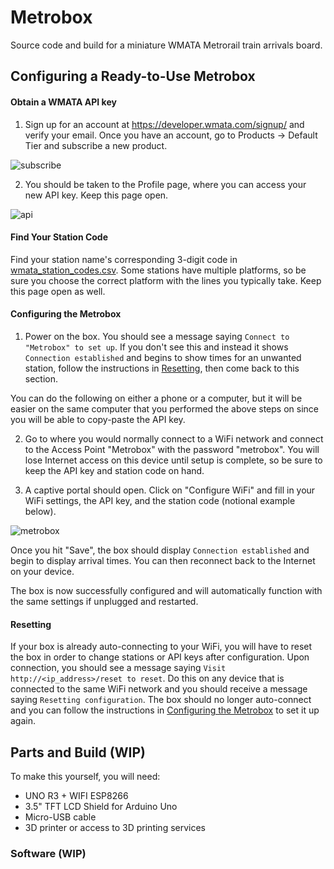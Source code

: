# Metrobox

Source code and build for a miniature WMATA Metrorail train arrivals board.

## Configuring a Ready-to-Use Metrobox

#### Obtain a WMATA API key

1. Sign up for an account at https://developer.wmata.com/signup/ and verify your email.
Once you have an account, go to Products -> Default Tier and subscribe a new product.

![subscribe](https://github.com/user-attachments/assets/db1c2b66-29bb-4d52-bea0-09c1ff52db15)

2. You should be taken to the Profile page, where you can access your new API key. Keep this page open.

![api](https://github.com/user-attachments/assets/c0c7e95c-8c09-40ed-845e-4bf895470f79)

#### Find Your Station Code

Find your station name's corresponding 3-digit code in [wmata_station_codes.csv](wmata_station_codes.csv). Some stations have multiple platforms, so be sure you choose the correct platform with the lines you typically take. Keep this page open as well.

#### Configuring the Metrobox

1. Power on the box. You should see a message saying `Connect to "Metrobox" to set up`. If you don't see this and instead it shows `Connection established` and begins to show times for an unwanted station, follow the instructions in [Resetting](#Resetting), then come back to this section.

You can do the following on either a phone or a computer, but it will be easier on the same computer that you performed the above steps on since you will be able to copy-paste the API key.

2. Go to where you would normally connect to a WiFi network and connect to the Access Point "Metrobox" with the password "metrobox". You will lose Internet access on this device until setup is complete, so be sure to keep the API key and station code on hand.

3. A captive portal should open. Click on "Configure WiFi" and fill in your WiFi settings, the API key, and the station code (notional example below).

![metrobox](https://github.com/user-attachments/assets/1a730281-59ac-4a62-aeeb-b104c2cb84c9)

Once you hit "Save", the box should display `Connection established` and begin to display arrival times. You can then reconnect back to the Internet on your device.

The box is now successfully configured and will automatically function with the same settings if unplugged and restarted.

#### Resetting

If your box is already auto-connecting to your WiFi, you will have to reset the box in order to change stations or API keys after configuration. Upon connection, you should see a message saying `Visit http://<ip_address>/reset to reset`. Do this on any device that is connected to the same WiFi network and you should receive a message saying `Resetting configuration`. The box should no longer auto-connect and you can follow the instructions in [Configuring the Metrobox](#Configuring-the-Metrobox) to set it up again.

## Parts and Build (WIP)

To make this yourself, you will need:
- UNO R3 + WIFI ESP8266
- 3.5" TFT LCD Shield for Arduino Uno
- Micro-USB cable
- 3D printer or access to 3D printing services

### Software (WIP)
